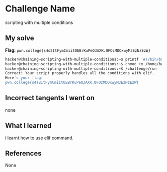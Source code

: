 # Challenge Name
scripting with multiple conditions

## My solve
**Flag:** `pwn.college{s4s2ItFymCmiitOEBrKuPeO3AXK.0FOzMDOxwyM3EzNzEzW}`

```bash
hacker@chaining~scripting-with-multiple-conditions:~$ printf '#!/bin/bash\n\nif [ "$1" == "hack" ]; then\n  echo "the planet"\nelif [ "$1" == "pwn" ]; then\n  echo "college"\nelif [ "$1" == "learn" ]; then\n  echo "linux"\nelse\n  echo "unknown"\nfi\n' > /home/hacker/solve.sh
hacker@chaining~scripting-with-multiple-conditions:~$ chmod +x /home/hacker/solve.sh
hacker@chaining~scripting-with-multiple-conditions:~$ /challenge/run
Correct! Your script properly handles all the conditions with elif.
Here's your flag:
pwn.college{s4s2ItFymCmiitOEBrKuPeO3AXK.0FOzMDOxwyM3EzNzEzW}
```

## Incorrect tangents I went on
none

## What I learned
i learnt how to use elif command.

## References 
None
